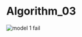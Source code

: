 # Algorithm_03
![model 1 fail](https://user-images.githubusercontent.com/23257558/83612030-cc67a280-a5bc-11ea-898f-a6ebe48f8dda.png)
